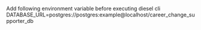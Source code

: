 Add following environment variable before executing diesel cli
DATABASE_URL=postgres://postgres:example@localhost/career_change_supporter_db